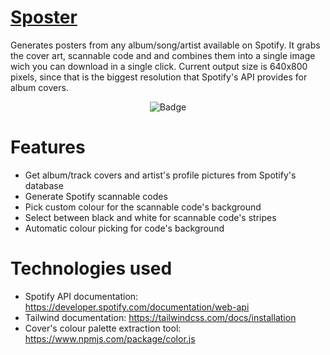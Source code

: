 # <a href="https://agusz02.github.io/SpostersWeb/">Sposter</a> 
Generates posters from any album/song/artist available on Spotify. It grabs the cover art, scannable code and and combines them into a single image wich you can download in a single click. Current output size is 640x800 pixels, since that is the biggest resolution that Spotify's API provides for album covers.

<p align="center">
    <img src="https://github.com/AgusZ02/Sposter/assets/76200509/9e349f73-0ae2-4ae6-9b7c-d92c9daa9ebe" alt="Badge"/>  
</p>

# Features
- Get album/track covers and artist's profile pictures from Spotify's database
- Generate Spotify scannable codes
- Pick custom colour for the scannable code's background
- Select between black and white for scannable code's stripes
- Automatic colour picking for code's background
  
# Technologies used
- Spotify API documentation: https://developer.spotify.com/documentation/web-api
- Tailwind documentation: https://tailwindcss.com/docs/installation
- Cover's colour palette extraction tool: https://www.npmjs.com/package/color.js
